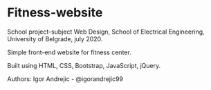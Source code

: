 # Fitness-website
School project-subject Web Design, School of Electrical Engineering, University of Belgrade, july 2020.

Simple front-end website for fitness center.

Built using HTML, CSS, Bootstrap, JavaScript, jQuery.

Authors: Igor Andrejic - @igorandrejic99
